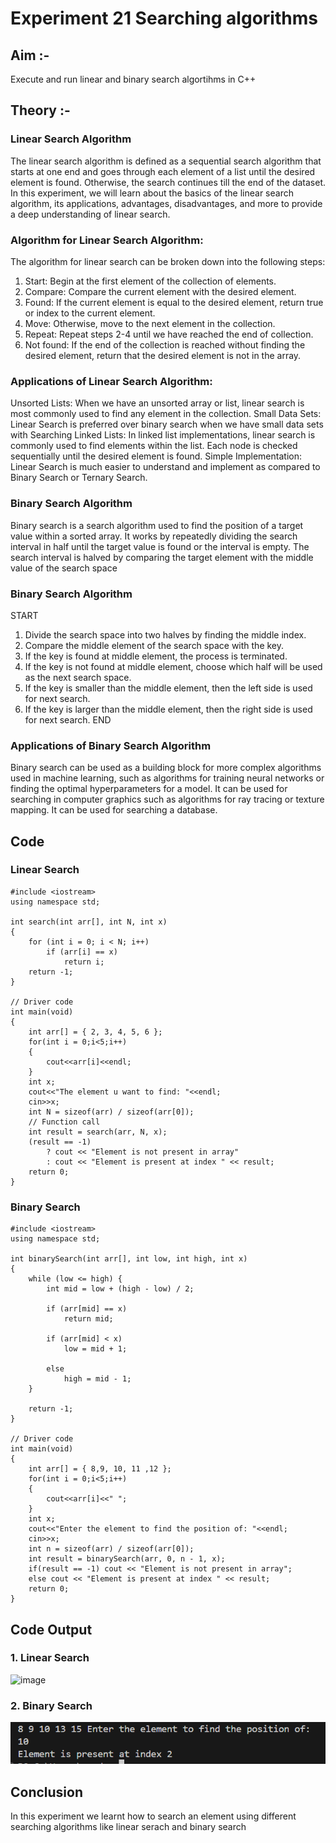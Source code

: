 # Experiment 21 Searching algorithms 

## Aim :-
Execute and run linear and binary search algortihms in C++

## Theory :-

### Linear Search Algorithm
The linear search algorithm is defined as a sequential search algorithm that starts at one end and goes through each element of a list until the desired element is found.
Otherwise, the search continues till the end of the dataset. 
In this experiment, we will learn about the basics of the linear search algorithm, its applications, advantages, disadvantages, and more to provide a deep understanding of linear search.

### Algorithm for Linear Search Algorithm:
The algorithm for linear search can be broken down into the following steps:

1. Start: Begin at the first element of the collection of elements.
2. Compare: Compare the current element with the desired element.
3. Found: If the current element is equal to the desired element, return true or index to the current element.
4. Move: Otherwise, move to the next element in the collection.
5. Repeat: Repeat steps 2-4 until we have reached the end of collection.
6. Not found: If the end of the collection is reached without finding the desired element, return that the desired element is not in the array.

### Applications of Linear Search Algorithm:
Unsorted Lists: When we have an unsorted array or list, linear search is most commonly used to find any element in the collection.
Small Data Sets: Linear Search is preferred over binary search when we have small data sets with
Searching Linked Lists: In linked list implementations, linear search is commonly used to find elements within the list. Each node is checked sequentially until the desired element is found.
Simple Implementation: Linear Search is much easier to understand and implement as compared to Binary Search or Ternary Search.


### Binary Search Algorithm 

Binary search is a search algorithm used to find the position of a target value within a sorted array. 
It works by repeatedly dividing the search interval in half until the target value is found or the interval is empty. 
The search interval is halved by comparing the target element with the middle value of the search space

### Binary Search Algorithm

START
1. Divide the search space into two halves by finding the middle index.
2. Compare the middle element of the search space with the key. 
3. If the key is found at middle element, the process is terminated.
4. If the key is not found at middle element, choose which half will be used as the next search space.
5. If the key is smaller than the middle element, then the left side is used for next search.
6. If the key is larger than the middle element, then the right side is used for next search.
END

### Applications of Binary Search Algorithm
Binary search can be used as a building block for more complex algorithms used in machine learning, such as algorithms for training neural networks or finding the optimal hyperparameters for a model.
It can be used for searching in computer graphics such as algorithms for ray tracing or texture mapping.
It can be used for searching a database.



## Code
### Linear Search
~~~
#include <iostream>
using namespace std;

int search(int arr[], int N, int x)
{
    for (int i = 0; i < N; i++)
        if (arr[i] == x)
            return i;
    return -1;
}

// Driver code
int main(void)
{
    int arr[] = { 2, 3, 4, 5, 6 };
    for(int i = 0;i<5;i++)
    {
        cout<<arr[i]<<endl;
    }
    int x;
    cout<<"The element u want to find: "<<endl;
    cin>>x;
    int N = sizeof(arr) / sizeof(arr[0]);
    // Function call
    int result = search(arr, N, x);
    (result == -1)
        ? cout << "Element is not present in array"
        : cout << "Element is present at index " << result;
    return 0;
}

~~~
### Binary Search 
~~~
#include <iostream>
using namespace std;

int binarySearch(int arr[], int low, int high, int x)
{
    while (low <= high) {
        int mid = low + (high - low) / 2;

        if (arr[mid] == x)
            return mid;

        if (arr[mid] < x)
            low = mid + 1;

        else
            high = mid - 1;
    }

    return -1;
}

// Driver code
int main(void)
{
    int arr[] = { 8,9, 10, 11 ,12 };
    for(int i = 0;i<5;i++)
    {
        cout<<arr[i]<<" ";
    }
    int x;
    cout<<"Enter the element to find the position of: "<<endl;
    cin>>x;
    int n = sizeof(arr) / sizeof(arr[0]);
    int result = binarySearch(arr, 0, n - 1, x);
    if(result == -1) cout << "Element is not present in array";
    else cout << "Element is present at index " << result;
    return 0;
}

~~~
## Code Output

### 1. Linear Search

![image](https://github.com/user-attachments/assets/35a407c7-f441-43e2-a28d-39fad7dd1a59)





### 2. Binary Search
![](https://github.com/Sundar13905/Searching/blob/main/Screenshot%202024-10-21%20151327.png)

## Conclusion
In this experiment we learnt how to search an element using different searching algorithms like linear serach and binary search 
